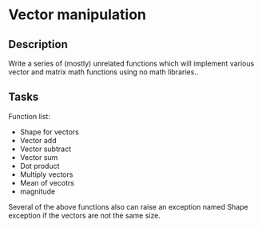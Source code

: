 # Vector manipulation

## Description

Write a series of (mostly) unrelated functions which will implement various vector and matrix math functions using no math libraries..

## Tasks
Function list:

* Shape for vectors
* Vector add
* Vector subtract
* Vector sum
* Dot product
* Multiply vectors
* Mean of vecotrs
* magnitude

Several of the above functions also can raise an exception named Shape exception if the vectors are not the same size.
